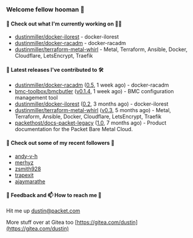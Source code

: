 ### Welcome fellow hooman 👋

#### 🌱 Check out what I'm currently working on 👤🤖

- [dustinmiller/docker-ilorest](https://github.com/dustinmiller/docker-ilorest) - docker-ilorest
- [dustinmiller/docker-racadm](https://github.com/dustinmiller/docker-racadm) - docker-racadm
- [dustinmiller/terraform-metal-whirl](https://github.com/dustinmiller/terraform-metal-whirl) - Metal, Terraform, Ansible, Docker, Cloudflare, LetsEncrypt, Traefik

#### 🔭 Latest releases I've contributed to 🛠️

- [dustinmiller/docker-racadm](https://github.com/dustinmiller/docker-racadm) ([0.5](https://github.com/dustinmiller/docker-racadm/releases/tag/0.5), 1 week ago) - docker-racadm
- [bmc-toolbox/bmcbutler](https://github.com/bmc-toolbox/bmcbutler) ([v0.1.4](https://github.com/bmc-toolbox/bmcbutler/releases/tag/v0.1.4), 1 week ago) - BMC configuration management tool
- [dustinmiller/docker-ilorest](https://github.com/dustinmiller/docker-ilorest) ([0.2](https://github.com/dustinmiller/docker-ilorest/releases/tag/0.2), 3 months ago) - docker-ilorest
- [dustinmiller/terraform-metal-whirl](https://github.com/dustinmiller/terraform-metal-whirl) ([v0.3](https://github.com/dustinmiller/terraform-metal-whirl/releases/tag/v0.3), 5 months ago) - Metal, Terraform, Ansible, Docker, Cloudflare, LetsEncrypt, Traefik
- [packethost/docs-packet-legacy](https://github.com/packethost/docs-packet-legacy) ([1.0](https://github.com/packethost/docs-packet-legacy/releases/tag/1.0), 7 months ago) - Product documentation for the Packet Bare Metal Cloud.

#### 👯 Check out some of my recent followers 🥳

- [andy-v-h](https://github.com/andy-v-h)
- [merhyz](https://github.com/merhyz)
- [zsmith928](https://github.com/zsmith928)
- [trapexit](https://github.com/trapexit)
- [ajaymarathe](https://github.com/ajaymarathe)

#### 💬 Feedback and 📫 How to reach me 🎉

Hit me up <dustin@packet.com>

More stuff over at Gitea too [https://gitea.com/dustin](https://gitea.com/dustin)
